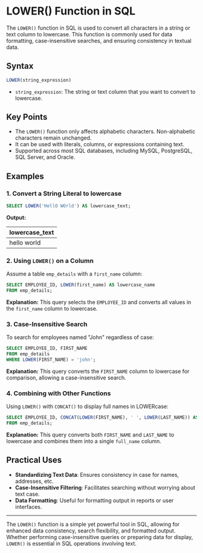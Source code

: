
# LOWER() Function in SQL

The `LOWER()` function in SQL is used to convert all characters in a string or text column to lowercase. This function is commonly used for data formatting, case-insensitive searches, and ensuring consistency in textual data.

## Syntax

```sql
LOWER(string_expression)
```

- `string_expression`: The string or text column that you want to convert to lowercase.

## Key Points

- The `LOWER()` function only affects alphabetic characters. Non-alphabetic characters remain unchanged.
- It can be used with literals, columns, or expressions containing text.
- Supported across most SQL databases, including MySQL, PostgreSQL, SQL Server, and Oracle.

## Examples

### 1. Convert a String Literal to lowercase

```sql
SELECT LOWER('HellO WOrld') AS lowercase_text;
```
**Output:**

| lowercase_text |
|----------------|
| hello world    |

### 2. Using `LOWER()` on a Column

Assume a table `emp_details` with a `first_name` column:

```sql
SELECT EMPLOYEE_ID, LOWER(first_name) AS lowercase_name
FROM emp_details;
```
**Explanation:** This query selects the `EMPLOYEE_ID` and converts all values in the `first_name` column to lowercase.

### 3. Case-Insensitive Search

To search for employees named "John" regardless of case:

```sql
SELECT EMPLOYEE_ID, FIRST_NAME
FROM emp_details
WHERE LOWER(FIRST_NAME) = 'john';
```
**Explanation:** This query converts the `FIRST_NAME` column to lowercase for comparison, allowing a case-insensitive search.

### 4. Combining with Other Functions

Using `LOWER()` with `CONCAT()` to display full names in LOWERcase:

```sql
SELECT EMPLOYEE_ID, CONCAT(LOWER(FIRST_NAME), ' ', LOWER(LAST_NAME)) AS full_name
FROM emp_details;
```
**Explanation:** This query converts both `FIRST_NAME` and `LAST_NAME` to lowercase and combines them into a single `full_name` column.

## Practical Uses

- **Standardizing Text Data**: Ensures consistency in case for names, addresses, etc.
- **Case-Insensitive Filtering**: Facilitates searching without worrying about text case.
- **Data Formatting**: Useful for formatting output in reports or user interfaces.

---

The `LOWER()` function is a simple yet powerful tool in SQL, allowing for enhanced data consistency, search flexibility, and formatted output. Whether performing case-insensitive queries or preparing data for display, `LOWER()` is essential in SQL operations involving text.

